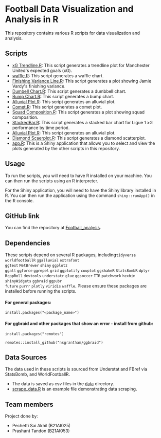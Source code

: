 # Football Data Visualization and Analysis in R

This repository contains various R scripts for data visualization and analysis.

## Scripts

- [xG Trendline.R](xG_Trendline.R): This script generates a trendline plot for Manchester United's expected goals (xG).
- [waffle.R](waffle.R): This script generates a waffle chart.
- [Finishing Variance Line.R](Finishing_Variance_Line.R): This script generates a plot showing Jamie Vardy's finishing variance.
- [Dumbell Chart.R](Dumbell_Chart.R): This script generates a dumbbell chart.
- [Bump Chart.R](Bump_Chart.R): This script generates a bump chart.
- [Alluvial Plot.R](Alluvial.R): This script generates an alluvial plot.
- [Comet.R](Comet.R): This script generates a comet plot.
- [Squad Composition.R](Squad_Composition.R): This script generates a plot showing squad composition.
- [StackedBar.R](StackedBar.R): This script generates a stacked bar chart for Ligue 1 xG performance by time period.
- [Alluvial Plot.R](Alluvial.R): This script generates an alluvial plot.
- [Diamond Scaerplot.R](Diamond_Scatterplot.R): This script generates a diamond scatterplot.
- [app.R](app.R): This is a Shiny application that allows you to select and view the plots generated by the other scripts in this repository.

## Usage

To run the scripts, you will need to have R installed on your machine. You can then run the scripts using an R interpreter.

For the Shiny application, you will need to have the Shiny library installed in R. You can then run the application using the command `shiny::runApp()` in the R console.

## GitHub link

You can find the repository at [Football_analysis](https://github.com/Akhil-blanc/Football_analysis).

## Dependencies

These scripts depend on several R packages, including`tidyverse`      `worldfootballR` `ggalluvial`     `extrafont`     
`ggtext`         `MetBrewer`      `shiny`          `ggplot2`       
`ggalt`          `ggforce`        `ggrepel`        `grid`
`ggplotify`      `cowplot`        `ggshakeR`       `StatsBombR`
`dplyr`          `RcppRoll`       `devtools`       `understatr`
`glue`           `ggsoccer`       `TTR`            `patchwork`
`hexbin`         `shinyWidgets`   `ggbraid`        `ggpubr`        
`future`         `purrr`          `plotly`         `viridis`
`waffle`. Please ensure these packages are installed before running the scripts.
#### For general packages:
```
install.packages("<package_name>")
```

#### For ggbraid and other packages that show an error - install from github:

```
install.packages("remotes")
```
```
remotes::install_github("nsgrantham/ggbraid")
```

## Data Sources

The data used in these scripts is sourced from Understat and FBref via StatsBomb, and WorldFootballR.
- The data is saved as csv files in the [data](data) directory.
- [scrape_data.R](scrape_data.R) is an example file demonstrating data scraping.

## Team members
Project done by:
- Pechetti Sai Akhil (B21AI025)
- Prashant Tandon (B21AI053)

